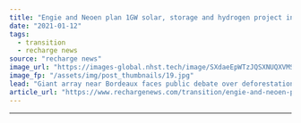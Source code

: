 ```yaml
---
title: "Engie and Neoen plan 1GW solar, storage and hydrogen project in French forest"
date: "2021-01-12"
tags: 
  - transition
  - recharge news
source: "recharge news"
image_url: "https://images-global.nhst.tech/image/SXdaeEpWTzJQSXNUQXVMSjY0NGZHVkc1Ujg2SzBrUGg4NGFScjAvZllUOD0=/nhst/binary/22b488a918668e3c097b356b7aa2b2a2"
image_fp: "/assets/img/post_thumbnails/19.jpg"
lead: "Giant array near Bordeaux faces public debate over deforestation of 1,000 hectares of pines"
article_url: "https://www.rechargenews.com/transition/engie-and-neoen-plan-1gw-solar-storage-and-hydrogen-project-in-french-forest/2-1-942902"
---
```


---
